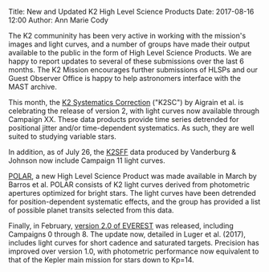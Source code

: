 Title: New and Updated K2 High Level Science Products
Date: 2017-08-16 12:00
Author: Ann Marie Cody

The K2 communinity has been very active in working with the mission's images and light curves, and a number of groups have made 
their output available to the public in the form of High Level Science Products. We are happy to report updates to several of these 
submissions over the last 6 months. The K2 Mission encourages further submissions of HLSPs and our Guest Observer Office is happy 
to help astronomers interface with the MAST archive.

This month, the [K2 Systematics Correction](https://archive.stsci.edu/prepds/k2sc/) ("K2SC") by Aigrain et al. is celebrating the 
release of version 2, with light curves now available through Campaign XX. These data products provide time series detrended for 
positional jitter and/or time-dependent systematics. As such, they are well suited to studying variable stars. 

In addition, as of July 26, the [K2SFF](https://archive.stsci.edu/prepds/k2sff/) data produced by Vanderburg & Johnson now include 
Campaign 11 light curves.

[POLAR](https://archive.stsci.edu/prepds/polar/), a new High Level Science Product was made available in March by Barros et al. 
POLAR consists of K2 light curves derived from photometric apertures optimized for bright stars. The light curves have
been detrended for position-dependent systematic effects, and the group has provided a list of possible planet transits
selected from this data. 

Finally, in February, [version 2.0 of EVEREST](https://archive.stsci.edu/prepds/everest/) was released, including Campaigns 0 
through 8. The update now, detailed in Luger et al. (2017), includes light curves for short cadence and saturated targets. 
Precision has improved over version 1.0, with photometric performance now equivalent to that of the Kepler main mission for stars 
down to Kp=14.
